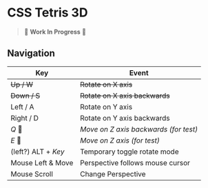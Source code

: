 # CSS Tetris 3D

> :construction: **Work In Progress** :construction:

## Navigation

| Key                 | Event                                 |
| ------------------- | ------------------------------------- |
| ~~Up / W~~          | ~~Rotate on X axis~~                  |
| ~~Down / S~~        | ~~Rotate on X axis backwards~~        |
| Left / A            | Rotate on Y axis                      |
| Right / D           | Rotate on Y axis backwards            |
| _Q_ :ghost:         | _Move on Z axis backwards (for test)_ |
| _E_ :ghost:         | _Move on Z axis (for test)_           |
| (left?) ALT + _Key_ | Temporary toggle rotate mode          |
| Mouse Left & Move   | Perspective follows mouse cursor      |
| Mouse Scroll        | Change Perspective                    |
